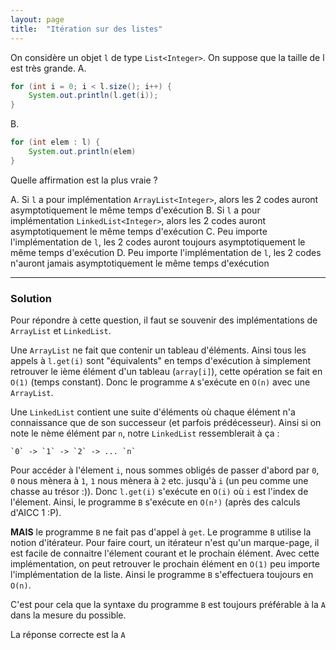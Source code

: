 ```yaml
---
layout: page
title:  "Itération sur des listes"
---
```


On considère un objet `l` de type `List<Integer>`. On suppose que la taille de l est très grande.
A.
```java
for (int i = 0; i < l.size(); i++) {
    System.out.println(l.get(i));
}
```
B.
```java
for (int elem : l) {
    System.out.println(elem)
}
```
Quelle affirmation est la plus vraie ?

A. Si `l` a pour implémentation `ArrayList<Integer>`, alors les 2 codes auront asymptotiquement le même temps d'exécution
B. Si `l` a pour implémentation `LinkedList<Integer>`, alors les 2 codes auront asymptotiquement le même temps d'exécution
C. Peu importe l'implémentation de `l`, les 2 codes auront toujours asymptotiquement le même temps d'exécution
D. Peu importe l'implémentation de `l`, les 2 codes n'auront jamais asymptotiquement le même temps d'exécution

***

### Solution

Pour répondre à cette question, il faut se souvenir des implémentations de `ArrayList` et `LinkedList`.

Une `ArrayList` ne fait que contenir un tableau d'éléments. Ainsi tous les appels à `l.get(i)` sont "équivalents" en temps d'exécution à simplement retrouver le ième élément d'un tableau (`array[i]`), cette opération se fait en `O(1)` (temps constant). Donc le programme `A` s'exécute en `O(n)` avec une `ArrayList`.

Une `LinkedList` contient une suite d'éléments où chaque élément n'a connaissance que de son successeur (et parfois prédécesseur). Ainsi
si on note le nème élément par `n`, notre `LinkedList` ressemblerait à ça :
```
`0` -> `1` -> `2` -> ... `n`
```
Pour accéder à l'élement `i`, nous sommes obligés de passer d'abord par `0`, `0` nous mènera à `1`, `1` nous mènera à `2` etc. jusqu'à `i` (un peu comme une chasse au trésor :)). Donc `l.get(i)` s'exécute en `O(i)` où `i` est l'index de l'élement. Ainsi, le programme `B` s'exécute en `O(n²)` (après des calculs d'AICC 1 :P).

**MAIS** le programme `B` ne fait pas d'appel à `get`. Le programme `B` utilise la notion d'itérateur. Pour faire court, un itérateur n'est qu'un marque-page, il est facile de connaitre l'élement courant et le prochain élément. Avec cette implémentation, on peut retrouver le prochain élément en `O(1)` peu importe l'implémentation de la liste. Ainsi le programme `B` s'effectuera toujours en `O(n)`.

C'est pour cela que la syntaxe du programme `B` est toujours préférable à la `A` dans la mesure du possible.

La réponse correcte est la `A`